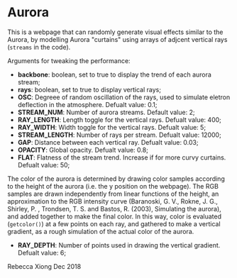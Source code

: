 # Aurora

This is a webpage that can randomly generate visual effects similar to the Aurora, by modelling Aurora "curtains" using arrays of adjcent vertical rays (`streams` in the code).

Arguments for tweaking the performance:
- **backbone**: boolean, set to true to display the trend of each aurora stream;
- **rays**: boolean, set to true to display vertical rays;
- **OSC**: Degreee of random oscillation of the rays, used to simulate eletron deflection in the atmosphere. Defualt value: 0.1;
- **STREAM_NUM**: Number of aurora streams. Default value: 2;
- **RAY_LENGTH**: Length toggle for the vertical rays. Defualt value: 400;
- **RAY_WIDTH**: Width toggle for the vertical rays. Defualt value: 5;
- **STREAM_LENGTH**: Number of rays per stream. Defualt value: 12000;
- **GAP**: Distance between each vertical ray. Defualt value: 0.03;
- **OPACITY**: Global opacity. Defualt value: 0.8;
- **FLAT**: Flatness of the stream trend. Increase if for more curvy curtains. Defualt value: 50;

The color of the aurora is determined by drawing color samples according to the height of the aurora (i.e. the y position on the webpage). The RGB samples are drawn independently from linear functions of the height, an approximation to the RGB intensity curve (Baranoski, G. V., Rokne, J. G., Shirley, P. , Trondsen, T. S. and Bastos, R. (2003), Simulating the aurora), and added together to make the final color. In this way, color is evaluated (`getcolor()`) at a few points on each ray, and gathered to make a vertical gradient, as a rough simulation of the actual color of the aurora.   
- **RAY_DEPTH**: Number of points used in drawing the vertical gradient. Defualt value: 6;

Rebecca Xiong
Dec 2018 